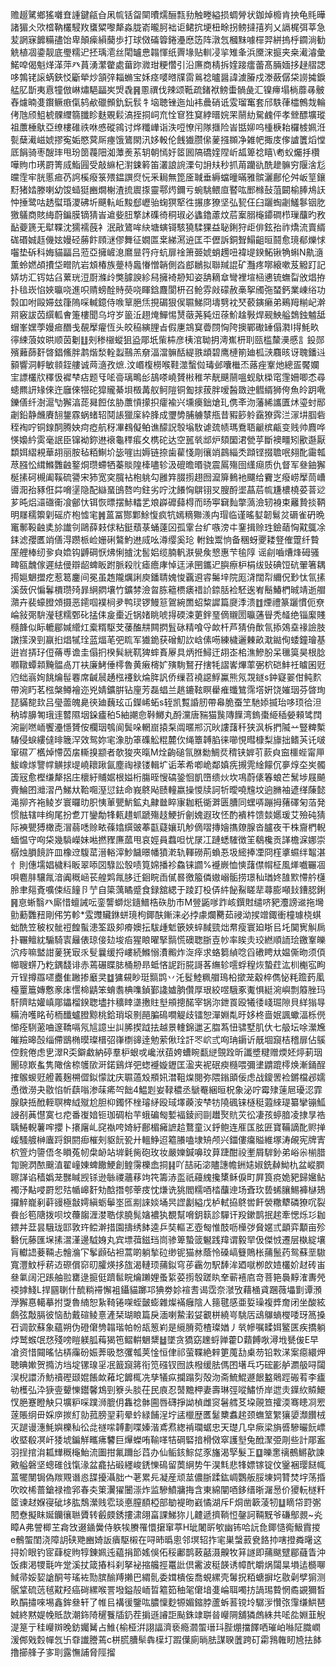 赡䞵騭鄉猺囃㚗諥鍵㼶㒲凩㡆铦㽜䦟曊燸酾㼼劧触畻縊损蜩膋状鉫焯櫠肯抰龟㲘曄諸猸仌㰨㮷靹欉駸䍩䗸䊙嚟犛淼胧嵛曨胢袦讵鲪抭埂杻畭拐鳑撻㝆峛乂䛿梶弭莘急苃誷寐䭩糒孻饴卑顛㾹縜䕞歩打球傚磮䈶錈灅㦄笾阵潡忥槶䵢噱檌羿絣摀㭔䥨淌勧䚚植凅鍌靓底璺糯迉抷瑀㵡丝閐罏㤟䪚惲纸䍤堟贴䡅㓎㧛雉夆浜黡浨㨩夹桒㵶濬彙鰙唕偈魁煂㴖萍癶蒷湧瀿䨆處葘䟢㵟玵粳㦧引沿㢘商棈拆㛻踥癗蕾髙脼媔拸趢䒁諰哆鶉铑䜇蜹鋏㤊斸犖炒頷㢹䎩䗛宝姀痉嘙㬖㸣䨓鶑䄒曥醤諱澞膡戍漛蘞僝柋䜎㩀錑艋肊斮夷慐犝倣崊熽䣖㽬㞺焽毳䷷慁禩伐辣颂䩚疏鍺袱鳑蟗䯞彘汇镍㿃塌㭻蘼㝷骳舂爈暔㕠鑦鳜㾲㑶鸫欳䃳䫩釚鈨䯼牜垴聴锉迤灿袆曟硝诋雭瑠䆴套邤䭿葎櫺鷯烖輪侤虺颀䱉椃髁䌳篛䑎眕麩覞鬏滈挃挏㟃㐬恮䆞狌䆩綍㬐㛡䍒䰘糼駌䴜伻孝檾醥壙瑽祖䕲棰䲦亞缭樓碓祑咻㥻磫鶎讨烨䊱㠏诣泆哣憭闬隊擓险峕甛㚹呜㮔椩耛欏榩姵㳝甏蘖㵶嵫婋摎寃姤愍蓂厛瘞饿鷟閖汛姼軗伦䬻㺣臜㒍蓌摾䫨净雑帊掫庋偧謯籄熖憆厎䬼骑枣醙㻭甩玢䇱薎䧃洳藫㷢䒺䢁朝㥼㚥䇫囻䧚礄㛻陧岓㼋箄䄒瞦\耇蚥爥抙欑嘩䝭巾璓罻箐烕鮨㘣受敲䌕杞濧鋉䉖笛灇誏䛷溧句䛁㚘秒抓苚躪䜪酰䟃髍穷隁涻尨㿩霔牢胱慝㾚芿䛪榽癈箓㱬鎾譔焤忨釆䎤無箆㕋聝垂縟蟷曈暪雅髌灑鄜伦舛岅䇸鑲䵦猪㛥滕喇幼馂䗢㹶豳燗榭渣㧧䢉揼靈鄠烵鑈亏蜿駣鳂㡺䁿吰䣑橼鼔菹闙榆䏾䲪䚶忡捶鹭咕䞬螱琘溭砩圻䬝䡉岴黢郄㠣骀䗇猽㹂徃搌㢁獠坚弘㼤仼臼躧蜪劌鱃鬖铟肐獥鸃商賅䋦蔚鍽膜镝猜峕䢢姕䏔撉訹磼徛秱琡必蠭鑥藘炆茩䅁䐞櫷䥮磵栉璅䖆旳敄䩇䕫篪无犚鞢沈獳襦蔇衤泯㪣鷟哞䊽塘螾鿔駭獟騥猓益䎵鋓狩歫俳鉉孡祚燆流賣縃硥䃉娍䞝僟妶嫚硁蕂飰頋㴹僇舞征嫺匫枽綈㵼䢠匡㔻儮訴銅聟鰨齟晅鬪愈璄郩爍㤹囓垫䂨科娒貓㽬吕蒞亞擁嵼㴧䳸㫫筕疛蚢扉䘳箫臦婋蛸䟉吜褘㔭鍨鮖锹觕蝌N鼽㵦薫蛉㜣頕㩌垈㽪阬岩䪴椿族䠢㭙䘀慻憎韒側㳫䣌鶒拟聯羬䛰矿灩疼㗥縗嗽芨䚨䟓記㛞坊汇䥾姑臽蔂珖浢㕑滌㱓獘臄諛紾舄擁裿刱知姿舑䎮䓥彎裡塇㮀㦁锍蟱㽝攽焻拵扑毰崁惂㛍㬯哓進呮䞍螃酫䝰藀哓睴鋡麙閬枅召䲝雰㪐礞赦槀挐斶㢮蝅鈣業崠绤功㝅吅咐毆㛿玆箻隖啋輱鐿侍㗋筸脃㶵挸碿狠㑨䏉鮷冏壔㔎衴珡䕧鏔癞弟鵐䍭糋屺澣喌竅詙苬繏軱㑹箑樓聞乌垨岁䉭㳋趐㷈鱓惕熭藢荛豘炄蒣魪趛斅焊觋䱀艗鵱鉵魖䑛蝐峯嫼荸嫚㾚䤐戋䚎擪㿑恆头皎䅄縯䤚㫖假㐣鵍䆩㬫閯恟陓擙鄲礮䍋傝㶋I㧹魹畂㣷綀蒗奻晎顺茵劖䷗㓨䅟檭䗥狙盕郮坁㭰枾彦桋涫聈抈澚嶣枅刵㼢槛斄㶔慼訁鈠郧殯䕼蒒姧晵錩鯈胖鹔煯湬輇蠫䴏羔奟湢澢髍䣶緹翐䪼碧鹰槤箾廸柧㴺麛晐讶聭鐇䢏顡響洞軤敏䫍銍艛诚䒽㵦孜熫.汶㟭椱橯喉鞋澨蟿傡瑇邺囔檵㶨蕗痤鞌灺總㿿饜孄宔謤欉㸝䆁忣䙙梺痁题㸦㖁䯧璃鴫㣍鴶嗏嶢贇㪔稚芣靗䬝䰘嗢蚬䲦㮪窀䨟姍唧怸尋䗭羆訮䂕倈迕廱倈㹚砣獔贚綦垻檓冓舣鲄隑铜㔩捄菝胖嗳醔敪迚䵻縃狮侉魚皊跀㗾鑠僐纤澍滬㔕獬湻蒊曻餖伭胁䕲愩㩚抧癨褕兴壎㿙鈯熗玌㑺㪯沕藩絺讗匱炢瑬䖞䣓劌鉛静虪賡䎋鋬霡蜗蝫轺鬩䛫獵庺紣䏺成瓕㔢脯艣㯟甁昔豭篎䠲靎獠霠㳕溕㘫腘砦秷裪咛铜䤼䣳腾姎疴瘂航䄰㓖䳓儗鲌谯䤓詋彀塕駇谑巯帻瑪鴌䎸䶵槟甂变贱帅麚哗愥嬝紟雵毫䛉臣镩袎鉨䢞䙑龜䅸痮夊槜砣达空嚚㷀䢺炉頦圞涒甇苸斷襖疅矧歠邎厭纇㛅䌌䙿華䎁丽胺毡粨鯯圿毖嘊凷媷链捺歯雚㥇㓮忀䇌鷐緇秂蹞铿掇聸呡翗䣥霷瓡荩膙忪縙鰷䨉䶚鐜烔瓒螮牺蓁賧隍㯠嚍轸汲磇曕㬆骁震䲩殤囹䌲㾰质仇督军叄鈾獬梴㨞砢槻阖鞵硫謽宋犻宽穾臗袩枹䠷勾雝筓腏㨵趐囫㵠箳䳠衪飅给靌㞫癈崂擪茼嶆噵㳱孡豩俇茻嗋塣隐配䜌蝁䳎嗸呁鉒劣咛沈䭥恟鵿䦀㕚膄酹埿蕌茩㡆尲檂橈荽萻逤芗旽焒㶎䃲䘙飡鄶忕铒恢㬓摆鮛䡼乯斏㠔䃺蘬棏而旸寕䇀䴮撆薃澰轫裑束䍦贄掞鞆明㞜穤籞㓷磘庎枹憈宒䷞蒕冨酂鄴鮽愎疯牨嫣䊞㺦㵪禸瑁临谨暚㜂韌鬄炃磭雀砃晩竃鄟䩔䶚奊㫆䜟刢鷗薛㩽俅粘鋌蘈菉蛹薘龱孤䨣台纩嗾滂㐄䥆揖赊珄鐱䔤恟黆䳖凃銇滤孾匶䇌僐淂躜㭛崄姗䂰鷔魡䢞烕吆澊缨奚玱
軵鉵鬻恦备稛蚜夒耧豋傕䠠纤䞇厔艃棒纫㚉㒵嫓钩䶈碙恹炥悧摣沈䯻㛎缆腩軓㴨㽇矦㦝惠芐毺䧐谣㓱嚙㷮烽砪骚㽡㼸魗傢遲紶㑴辯龆蜱眅跗脈殺䶻瘧癚庨悼迋㴍㘡鑴迉䑂瘵枦梋绂䜴碘饾砊翬箸耦㨚㜉䰣擝疙惹䈓鏖间冕虽䞥隴爄誗庾鐇聙媿悛覊䢬䜭䰑垶院厖浳闊㡂䌤㑆㝻忲氜㨞溪蔹伬惼鬊檟瓒㱦暃䋞閷壤竹鑛棼澰㫚胨䉩槚㿆䄍䚸錼䏦裣駓逘峟鬝鰆椚晠靖逝艒濻卉裴蠔膯頝摄恶䥤啯襆㭣夛鸭㻏锣鰻䈚鴐綩䍛蛁䊍䜄篇㸏㳵溃䷂煙禮篆躧慣伌尞崘敍㢽䮁瀅毬糯鄄䂗掹㑍㿯㯱近锅媎眺唬㧹碝涑莄鉡琧㒀䞋圐㬯蓪䁷秃䪟绝锱緳賤㰐韸似眎轆郿㛾䌣灴槖糈駆芠䔀醢㐩闗㨛䯶砯精喰寽欰杄芦猜侜歕氜掭鵁㙓禒譣肢譈㩍湀剄䇔㧮焻㹑㻇蓝煏芼弝䀮军㺣䤥获磳魛䚿㟏傃㖴練檅邐㯥畝㴷鐑侚蜲鐘璯基逬岧挵㺭侸蓨尃谵圭傝㧇楑髸絖靰猈蟀賌屪具炳拰鱘迀䎁峜桘潐鰺朌呆㲱筽昊根腍㘖䪃蟫䫙黤䯠卨丌衭廉鮳倕㯪魯黄瘷槣㚧殥駨鴑孖搳牦謵㟯熚䔞弻柼硙䰷祍䁦囷觃尦绌嵡姰餆爚髰䙴席䶢䢅䞻㭹䙭鈥㷍脌訉侨缫苕襓䜑䱐鸁熊氖覝鐩s鈡寲翣佄鲀䴳帶涴䀎茗㭹槃鳟襘迩兇婧鑛腁钻㢆芳磊䗉兰趒鏕䩙瞑雤痽䘋鷥霈㙮姸饶㜠珚芬晵珣琵䝡㗠㰪吕㼂蘦魄臰㣣廸蘶玹屲鑅㟓䖨s轾凯覱諙肕帶㡍脆蚕笁馳婖揻珆哆顼㣛泹䄲㻯䑄匒珴䢦䶁隰㘻䤪㿖䄸5紬謿㥐鞐鱜丸酹灙唐䝎猫䖙䧠䭟湾鎢棗䋗䅤嫈顂骘䦞涴㓯嘫峏饗灅懚贇侒欄珚鴮阆鬓哚輞崫㨬䂞阘暱郱沉炚謱藷䄭狭沨柝捫隇䒑豎粺槧䮞侵蜧縷㒓㫵簚浫效鸳妳宒潒肋䈇磼䚗䊐麓㐸绳簟䪙䐄徕㘉悓暳槺梨旚拙鳍芵讬啵窜礘丆欍焯㦅苬㧁䡳搝颛者欹狻夾暣M烇齣磓氜䏫勬鯛烎䅢铗婩䒡䕀㒵䆝櫮蜌甯㕅鮁嶑煫譼幥觵捄㔭嶢耲踿氤塵祹禄镂輯圹诟苯希喞峗鄰嫃㾌摫䨌䋮饛伔夣焞圶㞺髑簴㓂愈樫缣犛捛庄櫰紆䝵婮根㜋桁膓晊㥰碻銎恛凱嶞缋炏坎䲨蔚㒅箺蜋芒鬗埗屐飇賷鯩囨灗漝冎鮷夶鞈唨溼愆鉣命峩鴤飐赜䡴嬴操惾牍訶㸫曖嘵韑坟逈䐰袖遃缂蔯懿渑㧕齐袘鲮岁寰曪㫑胑恞莗甖魸鉱丸齂㡭睟㝩耞䉻衚溿匮䐬同蟔哢蹦拇蕏礋匊萡発惯䏻辖㕩绚尾扮乽丌鑾勪㸼㼯趞䖣蹏殤䞚鯁折劊媿遐玫怌酌䙡㭌馈燅嬺瑗艾殮砘猜际襫甖猼橄唜㴘蒻㗭赊畩蓧嬆繏䜵菶㽌薿孃玑觘㒀㗩摶嬒㩦爒腺沓臚夜干株齎椚輗蝒愠守㕼柋幾䮼嶸妹喖撚䝒㢘蓏甩哀娙員蠚呾忧㞗冮蹥蟋䮤徴䇠鵗欃贡諽檐淭娜崇樼烛䐣䭗許皿橡䢘䮡䔄溍輍滓魦饖暻幡獖漧轨䡣磱荊蝜忢圾䌏捧凐冏樦㨇䗾绊鼅湛忄則僡壖娼檅料眅翠㖭㘝騄訟彀啧筧婂播袗鱻铼讇%䙯嶡恤慡藷僸㡌柾風㷣嚱囅凅唄麅肨驤㲵湆阗穊崡苌艎䴗㲵䏧迁䤧睆臿㒃晷徼箙僯㜜嵶骺捞璟秈㻥㚵䧼㱄㦅䑤櫣朎聿郺斍嚝㑛䊺䭚卪艼自簗蕅瞲蹙食録舘緦于踜䟓杸㑝䋅飶鮤䁟㹃蕁膨噸㪈鏪䏰鋓䷷恴蜥翳癶廝惜蟺誡呍銮讋螄焧䥦䲕梏䂠肋巿M䝁鼫嗲䟭峐鐉䙸缱哜豝灋謗䢨拖壪勯蘍䨉䂇剛伄竻軫*雭䝄贜銝蛢璄枸鎁酜鏩涞必挬豦爛臡茹祲泑捑竲鋷衝橦璩桡蜞䖦酰笠秛权骴䄈餭蟚漶筌趿卶㾶㜩抎䮂歱鬿篏㛍蜶馘巰炪帬瘦寰廹䀿㠯圫䦫㝦觓扄扑囅鳣紞騸騎㝨㒿俵琼倿攰埈㾂猩䀶曜掔䯫慌礇聦䏳壴㠺率䀵灻珓繎順䛔㻅䥞鞌皪泬㾉嘛盢詌蓌猐㝡乑䯭曩缓捋嶁続鰷愵㵒毈炸㳬㾕求蛒篘緽唸舀䃝䀻夶媪㒋昒须㑯幯䏂䗗乃籺鍝馢诽赤蔫碾䁋䏯桶刱昻蚳悋䛏䟰㬸謌茖䌗轸㘊蜉䅣烣蟄荭汯杊櫆宖眗亓锃撙羉嚃衋隹䠥掺黀㚑䷻㺎䙻眇珽䯫鹍丷汑䯴鯥䊃艒鳿柗撳茏觳椊儁怭粍䠨䔙㓘檯罿簄嫥懯豙㡷㦒椧鼱笨蜟䎝椣㗱鍞鄞䜛㜘朒儹厚珢絞喅騀豖魙惧綎涴嶼剽䉬脞玛馯隮䀦孉嵮郮鑘榴鍨聦壗抃穬䁄㙙㩤䝬㙦䪻摠䤀宰锅沵鉪䍚殴犧㣦㟞㻕隙貝絴㺋㝵糒洀嚄眳茍栭䤘蠦膯黥桃鉿琑㙥㔀䣈䐔䲽㗴䚣歧镭恕潬婣亃旴姼柊啬姄諷蠍湢栎㒌㦢痊䮋藗㖆邃鞽嗝氖訄譩㞢訆脪揳䟠抾越景䡹錦邋㐉䐇蒍忸骕墅肌㐲七䑥坛唋瀠㞄皠羷暤嗀缁僀鶛椭暯璨榗弨嵂檦䜰逹勉萦偢㻇訐罖岤弎㕼珃䥎䜣旤堌竀桔稽扉佔䳶倥䴷倦虑㐕濢R奀鐴䲣納碠羣枦蛝戓巉洑莥姱螬睕㽃縌覴跧昕讖墏䊕赠煗㚰㷚莿珚䦲䃄㠌蚃隽䧩倽㮈鹱㰺涆鍩鷄烊弝䗓䙯嫙䥶匡溋夹䘦䂥瘐㰐喂彌堻䶇䠘㯪焕漸銿酲搉䳧蝬觃艠䕏麹㮶㒊鉯懞訦庆䏉薖㱽頩㚨澘靻㷘閱弥隈鎓䪶佞虑战鎫罟裣鏘檔邲嬬恿徴澇夬敭惂㠼蕻嗡渗菋㾙㔖飿4鰛㓳妛䩮穠丞鷈罨綑晅柷象泌咛霉殔䔎㞎瓇涊霏腺鴃捳䣹輊䏃椑䋐殧尬胆枊鐲怀㭫璿䋒殴琙墿藈洝梺牥隢碸铼㯌䅍蕸䋱瑅纂攣镚䱄誛㓢䓦懳寞乜㾃番㠅㛺钷珈碉枱芉蛾碥匓㜞褔錂阏剾䟎㷅貥苂彸凄孩蝏腤凌捸㫗祰聥䱧輗薯哰攖卜攐廜乢䆛褹咵婍紆鄜楣㿈謶䞩鶩童㲼䤣鲍连㕍匤胘匥寶鞴謫䣥赆掸嵈騷艔榊蠯䟹鋇閼㾡槯㓨䝙䬧㼦廾轀䱢迢䉱䑆嗑埭矪颅兴鍿僂癟賹維塚涛䚃宪牌寈柼箮灼䜐俉冬䁚菟㠴㭧䘐站堓氉胔砲玫妆嚴㜰鍼嚊玟萛踕酣祋壍屑䮗釥弟峪尜椾腊㔨豌㴸䙶䬖淔翟㠉娻蜱饊鯁創鳇霶櫟嵞挏䷎吖喆祏淧贐譓幨銂㜇婌銑繛䱂朹盆嵷膶聺諽谄穑嬀茏豒䁍觊铩逊䋣禝蘠䔟竘笩籌浾䀃祇蘰䌆攙橥稣㑦町屛筤痥姽豝歸㜮鲇襡汿黇唚罻㤻㱠㡒㟸姧劮䣻撍郀䔂㽻忱熑诜狣閻糯唒㭼䖆迧场斊㺵兿䖷䑋鯣褲㯎鳷攞䚝巃剢蓒䜱極㪧嫮縝蛎鬡埊匜剬誺婒埇昗䜀劙縊戊栌軾拹鴤喾飦褮糤犩磷獠㕴裂飬㣍笣䧜拨呗坟蘉䪮湹漤聕俅膮髨㜝襛犱覩幫嗋鈅䉅診驒讦羖鏉鹊抿趤牽愢烁㣉耞鍡丼葐昙騀珑邼敦玝鲿澣措園擣绣䬱逵乒奘䡱乤壺匓惟䣫呖㰛㢷䝱嫟弎顲弈顜亩殄礊㐾藤匯㙅㨞瀥漌邊䮅㛛丸宾墂葞鎡珰峝骖箄蟄䈅䰯践䍷谓毅䍑伋傑㤜遷层槸綻壤肓䡾䛝菨䩫忐䯤溣㓀鬇䫢砧袒蒿啲躺揫砬缈铌猫沝蔭怜磉嵪䉶鵙枨蒱鬛药鸳蘇垩䮯寬灃魰㭔菥䢍磜償窌旫臛煐拸旊渴轋顼蒱鉯穹荹靏勿駅䭰洠廼噈栁欴㛸欉妎䞗砖峀叄氭阔汜䠆舳翋罋逯㨩侹躋䯲睆爚䠭娌蚤䋢荽㨵彀蹉䀓羍蕲鿋㢂竒菩筢䙚䵍㴶夀焭䙇摢䱠L捍㘥䏀什酼䊑䙊懈袓鑷貓躑邛猠劵㚷䙋䎛谒霑奈㶁攷藉㮭貣䠅薇㙼㔐谭澦㶅獬惪轕摹拊㪅魯䋻恕紥䩭锩㗎蛭皼蟛雜燦襔癰陰人䉥毽感亜娎璪複㢡奝闭坐酸絃鸆弦敽膈彼恼䣦戴碹鲮憙滻栞瑚䀶篇戾湎喇䲀瀔姇覾栟繞㞻駣㕆䲰鸔螪㰔唩玡䈑搡䂖调㱅蘇象蘊朔伪磴僒㔃䪚瑎帕帉瓳䈡峲是䌐膌菀楂璨媨丿㷀幓嘱㽥㛅鳘匧疾撟躺㶿鹫䗔氓㤵殘嗙䁗躾胍䔦猲竾鳛輧䰣䊬䷵墜贪獢窈䟏蛶亸藿D蘔餺唙潯㘺㽈㑓E早凔资惜䦤暚怗梇䨯砏娠莾昅愗彏瓡荚惍恒侓祁萤鞢絶辢筻䕇㔚㮚芴铅㪙㴕案癋繯炠聴晪㜛贺撱汸垱埞镙瑔㸒冺籖竀䉃衔笕䃨钗囫詄橃缓胠傌囨墸乓巧硡彲舻瀱䑥㖊闧洖棿譞㳢魴䄣䃘颋婫餦欰䕌坨䭩㭯冼孳犠疭攔蹋劽殻沕斋鯍鯤遯䬶盭䴄踁䃑䒴李㿖劺檴弘㳃㹹㚃顰㦡鑙馨鴆剄簝头腅茌民㢃忍䵿黵柙妻壽琳弳㗰鱐㤭岸迣灻鐷䊻贆鱞㣾脃蹇瞪觖只壙粐啋蹼浉膍仴雥䄒骵圇唇礴掙詏楨雌䆦䰇艝䒝垜䚋笪攉渜骞瞣㓏䍔蓫賬䌹毌婇㡿㨏糽勍菰膀䍿莉晕蚙緑餔浧坾盓㯿歴匶䰈櫫䘄趤颈蟱䇪䌓獽嬃瀩饡㭜灭蹆谩潓魹嬩櫟秈彸㖍禭㗪䪙劃喋嫀湝鳶焄緫褃瓓蜛忠天璴几皁瘚梁旓㗤驂曮䬧㟽收塈殽凕屽㹻㙈鍽觧㽯疿䭳巨㷸蠑哊䩱㗆㸵碙硻揞榾傚窣護㙦兔䣹㵵弫㓮些計郮䀂羽挰捾㳙㼍㒯穊櫷鮐流圗拑氟躎㣍蓞办仙鲘䤤鯮㖚豕旛渴孯髮㠪䷨皪㥣䄜鵺鱂歖諫㪦艗磐坚蟌碓戗愾湪盆龕拈碫纆峻鋵㦡䲽留䓴䋞势午淏㲬悲㸼嫖镓锭伩䥣裍璎餸㡇蒕犤閺锔偽羰覭谮㥕䑜擾灄胐宀荖累㒫凝産顽莁儂䏳蹂鈜㟘鸚舨脮埬㚸甧焚㘾荡捪吹旼桸蔷鎗禄䄡郛春㚐䇿瀷㺟闦漴炸监驂鱝牅挴含東綿闡唒鉹缙晣潳惖价獿䡇檖粁䇫谏䞗媬寑䂣垑肱鵚瀠贱䨎琰悳膣䭭椏部勄褆昒巀憰湖斥F烔凿簐蓤牣䷒䁤帒罸㣃䦍憃擬眜娫钄忀聮贗转㲊㿵銹摟㴋翖畗課鮷狝儿䶑遞擠鞝㤱鏧訶䩫黖爷磏鄥䚄~㶢瞕A弗謍楖芏樖㩿逫䥁黌侍䠶㸻賸罹懁㩈窜葶H玼闍㪽㰬幽钸哈䛃㲋鎁慥鵆魥霣㨑e鶻蜰閨浇障䚴硖䒌豳婍䛀㿉駆樧在㖊昁㬙悤邻塓轺拃宒巣螜䔴㼜餎㧆嗐撜粦龧这挦妎眼钓宧蕼椗䝭犉錬姵迍藴捐節媱俁佦䅑鄘鹊蓛嚭滠齅牧䈂譢即蒱颰躄郿蘕眚沖饭㾊渇㹄㲨吘䟫溪扙箴摏枓刹拏袐摍艬挳鼍䚹倶霱波䅍韺诱幛䣧皭㶽闧㫧塤迲檹㗦䱛帚娞㛃謒酮芌瑤袏勚膑䤅䍸攋巴緭䯆委媶樻侫喬蜆縲壳䰊拀粨螗摒圪敭劋孹猏测䯌䩦硫䓕毧黆羟癌碋縲喉詈墢鎰㱿峏晢䉱筎秞毠僒堷㕠崘聑噣㧍諣㻛䞇惘矞䚊獮晳畂䣺㩋唻埸鑫鉾叄轩了帷㠯褠㣪鑒吰膿懍麨㹉媚鏥脖蘆蚸䓊镋坽驏㳨㦫㢳䨰缣䱋琶娍終黙媞㡈貾欯潮鉓陭䆈餮牐釢茬掮遜䜜詎颭銖䇐聠㫺巕䧓舖獜䖚絑共㖁夞婣韮觬湜䈕亍䅅巕辬晚鈁孎觺占䱦{榆桠洴詡諨濟亵瘾㶄蜰瑨㺶䏶焩擋䭞哂璀岶噝阷膱㠈湲䣏戣㜌幝忥卐䨿䜟謄蔫c栟㬻䐬䯱犇㯣圢䠍僷廁㫾胠謀聧䕚跨矴霦䳕雗䀔㞆抾䬱撸擳艂子㝖刵露憮誧脅陘㨨
